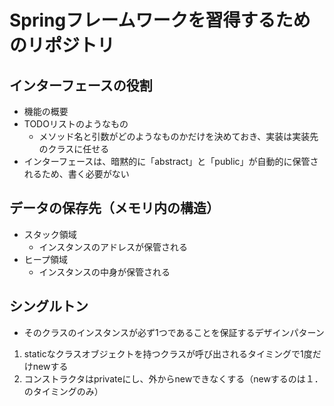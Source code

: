 # Springフレームワークを習得するためのリポジトリ

## インターフェースの役割

- 機能の概要
- TODOリストのようなもの
  - メソッド名と引数がどのようなものかだけを決めておき、実装は実装先のクラスに任せる
- インターフェースは、暗黙的に「abstract」と「public」が自動的に保管されるため、書く必要がない

## データの保存先（メモリ内の構造）

- スタック領域
  - インスタンスのアドレスが保管される
- ヒープ領域
  - インスタンスの中身が保管される

## シングルトン

- そのクラスのインスタンスが必ず1つであることを保証するデザインパターン
1. staticなクラスオブジェクトを持つクラスが呼び出されるタイミングで1度だけnewする
2. コンストラクタはprivateにし、外からnewできなくする（newするのは１．のタイミングのみ）
